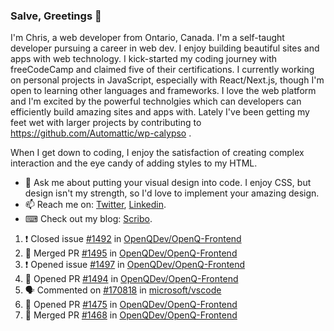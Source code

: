 ### Salve, Greetings 👋

I'm Chris, a web developer from Ontario, Canada. I'm a self-taught developer pursuing a career in web dev. I enjoy building beautiful sites and apps with web technology.
I kick-started my coding journey with freeCodeCamp and claimed five of their certifications.  I currently working on personal projects in JavaScript, especially with React/Next.js, though I'm open to learning other languages and frameworks. I love the web platform and I'm excited by the powerful technolgies which can developers can efficiently build amazing sites and apps with. Lately I've been getting my feet wet with larger projects by contributing to https://github.com/Automattic/wp-calypso .

When I get down to coding, I enjoy the satisfaction of creating complex interaction and the eye candy of adding styles to my HTML. 

- 💬 Ask me about putting your visual design into code. I enjoy CSS, but design isn't my strength, so I'd love to implement your amazing design.
- 📫 Reach me on: [Twitter](https://twitter.com/Christo28120856), [Linkedin](https://www.linkedin.com/in/christopher-stevers-07b9a5204/).
- ⌨ Check out my blog: [Scribo](https://christopherstevers.cf).
<!--
**Christopher-Stevers/Christopher-Stevers** is a ✨ _special_ ✨ repository because its `README.md` (this file) appears on your GitHub profile.

Here are some ideas to get you started:

- 🔭 I’m currently working on ...
- 🌱 I’m currently learning ...
- 👯 I’m looking to collaborate on ...
- 🤔 I’m looking for help with ...
- 😄 Pronouns: ...
- ⚡ Fun fact: ...
-->

<!--START_SECTION:activity-->
1. ❗️ Closed issue [#1492](https://github.com/OpenQDev/OpenQ-Frontend/issues/1492) in [OpenQDev/OpenQ-Frontend](https://github.com/OpenQDev/OpenQ-Frontend)
2. 🎉 Merged PR [#1495](https://github.com/OpenQDev/OpenQ-Frontend/pull/1495) in [OpenQDev/OpenQ-Frontend](https://github.com/OpenQDev/OpenQ-Frontend)
3. ❗️ Opened issue [#1497](https://github.com/OpenQDev/OpenQ-Frontend/issues/1497) in [OpenQDev/OpenQ-Frontend](https://github.com/OpenQDev/OpenQ-Frontend)
4. 💪 Opened PR [#1494](https://github.com/OpenQDev/OpenQ-Frontend/pull/1494) in [OpenQDev/OpenQ-Frontend](https://github.com/OpenQDev/OpenQ-Frontend)
5. 🗣 Commented on [#170818](https://github.com/microsoft/vscode/issues/170818) in [microsoft/vscode](https://github.com/microsoft/vscode)
6. 💪 Opened PR [#1475](https://github.com/OpenQDev/OpenQ-Frontend/pull/1475) in [OpenQDev/OpenQ-Frontend](https://github.com/OpenQDev/OpenQ-Frontend)
7. 🎉 Merged PR [#1468](https://github.com/OpenQDev/OpenQ-Frontend/pull/1468) in [OpenQDev/OpenQ-Frontend](https://github.com/OpenQDev/OpenQ-Frontend)
<!--END_SECTION:activity-->
